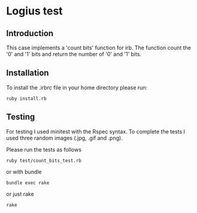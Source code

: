 # Logius test

## Introduction

This case implements a 'count bits' function for irb.
The function count the '0' and '1' bits and return the number of '0' and '1' bits.

## Installation

To install the .irbrc file in your home directory please run:
```
ruby install.rb
```

## Testing

For testing I used minitest with the Rspec syntax.
To complete the tests I used three random images (.jpg, .gif and .png).

Please run the tests as follows
```
ruby test/count_bits_test.rb
```
or with bundle
```
bundle exec rake
```
or just rake
```
rake
```